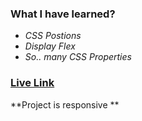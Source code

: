 ### **What I have learned?**
- *CSS Postions*
- *Display Flex*
- *So..  many CSS Properties*

### [Live Link](https://live-class-project-9.vercel.app/)

**Project is responsive **